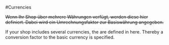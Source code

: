 #Currencies

~~Wenn Ihr Shop über mehrere Währungen verfügt, werden diese hier definiert. Dabei wird ein Umrechnungsfaktor zur Basiswährung angegeben.~~

If your shop includes several currencies, the are defined in here. Thereby a conversion factor to the basic currency is specified.